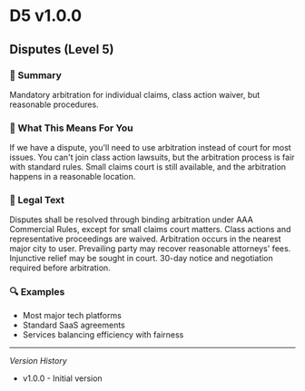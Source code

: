 # D5 v1.0.0

## Disputes (Level 5)

### 📌 Summary
Mandatory arbitration for individual claims, class action waiver, but reasonable procedures.

### 👤 What This Means For You
If we have a dispute, you'll need to use arbitration instead of court for most issues. You can't join class action lawsuits, but the arbitration process is fair with standard rules. Small claims court is still available, and the arbitration happens in a reasonable location.

### 📜 Legal Text
Disputes shall be resolved through binding arbitration under AAA Commercial Rules, except for small claims court matters. Class actions and representative proceedings are waived. Arbitration occurs in the nearest major city to user. Prevailing party may recover reasonable attorneys' fees. Injunctive relief may be sought in court. 30-day notice and negotiation required before arbitration.

### 🔍 Examples
- Most major tech platforms
- Standard SaaS agreements
- Services balancing efficiency with fairness

---
*Version History*
- v1.0.0 - Initial version